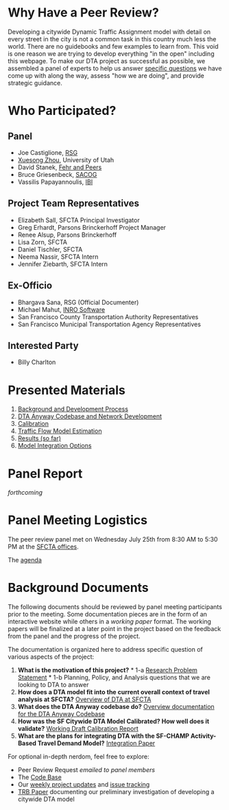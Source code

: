 # Why Have a Peer Review? #

Developing a citywide Dynamic Traffic Assignment model with detail on every street in the city is not a common task in this country much less the world.  There are no guidebooks and few examples to learn from.  This void is one reason we are trying to develop everything "in the open" including this webpage.  To make our DTA project as successful as possible, we assembled a panel of experts to help us answer [specific questions](http://code.google.com/p/dta/wiki/PeerReviewQuestions) we have come up with along the way, assess "how we are doing", and provide strategic guidance.



# Who Participated? #

## Panel ##
  * Joe Castiglione, [RSG](http://www.rsginc.com/)
  * [Xuesong Zhou](http://www.civil.utah.edu/~zhou/), University of Utah
  * David Stanek, [Fehr and Peers](http://www.fehrandpeers.com)
  * Bruce Griesenbeck, [SACOG](http://www.sacog.org/)
  * Vassilis Papayannoulis, [IBI](http://www.ibigroup.com)

## Project Team Representatives ##
  * Elizabeth Sall, SFCTA Principal Investigator
  * Greg Erhardt, Parsons Brinckerhoff Project Manager
  * Renee Alsup, Parsons Brinckerhoff
  * Lisa Zorn, SFCTA
  * Daniel Tischler, SFCTA
  * Neema Nassir, SFCTA Intern
  * Jennifer Ziebarth, SFCTA Intern

## Ex-Officio ##
  * Bhargava Sana, RSG (Official Documenter)
  * Michael Mahut, [INRO Software](http://www.inrosoftware.com)
  * San Francisco County Transportation Authority Representatives
  * San Francisco Municipal Transportation Agency Representatives

## Interested Party ##
  * Billy Charlton



# Presented Materials #
  1. [Background and Development Process](http://dta.googlecode.com/files/peer%20review%201%20DTA%20Anyway%20Background%20and%20Development%20Process.pptx)
  1. [DTA Anyway Codebase and Network Development](http://dta.googlecode.com/files/peer%20review%202%20DTA%20Anyway%20Code%20Base%20and%20Network%20Development.pptx)
  1. [Calibration](http://dta.googlecode.com/files/peer%20review%203%20DTA%20Anyway%20Calibration%20Process.pptx)
  1. [Traffic Flow Model Estimation](http://dta.googlecode.com/files/peer%20review%204%20DTA%20Anyway%20Traffic%20Flow%20Estimation.ppt)
  1. [Results (so far)](http://dta.googlecode.com/files/peer%20review%205%20DTA%20Anyway%20Results.pptx)
  1. [Model Integration Options](http://dta.googlecode.com/files/peer%20review%206%20DTA%20Anyway%20Integration%20Options.pptx)

# Panel Report #

_forthcoming_

# Panel Meeting Logistics #

The peer review panel met on Wednesday July 25th from 8:30 AM to 5:30 PM at the [SFCTA offices](http://www.sfcta.org/content/view/10/26/).

The [agenda](http://dta.googlecode.com/files/Final_AgendaDTAAnywayPeerReviewMeeting.pdf)
# Background Documents #

The following documents should be reviewed by panel meeting participants prior to the meeting.  Some documentation pieces are in the form of an interactive website while others in a _working paper_ format.  The working papers will be finalized at a later point in the project based on the feedback from the panel and the progress of the project.

The documentation is organized here to address specific question of various aspects of the project:

  1. **What is the motivation of this project?**
    * 1-a [Research Problem Statement](http://code.google.com/p/dta/wiki/ResearchProblemStatement)
    * 1-b Planning, Policy, and Analysis questions that we are looking to DTA to answer
  1. **How does a DTA model fit into the current overall context of travel analysis at SFCTA?** [Overview of DTA at SFCTA](http://www.sfcta.org/dta)
  1. **What does the DTA Anyway codebase do?** [Overview documentation for the DTA Anyway Codebase](http://dta.googlecode.com/git-history/dev/doc/_build/html/index.html)
  1. **How was the SF Citywide DTA Model Calibrated? How well does it validate?** [Working Draft Calibration Report](http://dta.googlecode.com/files/SF%20DTA%20Model%20Calibration%20and%20Validation%20WorkingDraftToPeerReviewPanel.pdf)
  1. **What are the plans for integrating DTA with the SF-CHAMP Activity-Based Travel Demand Model?** [Integration Paper](http://dta.googlecode.com/files/SF%20DTA%20Model%20Integration%20Options%20Jul-13_FinalWorkingDraftForPeerReviewPanel.pdf)

For optional in-depth nerdom, feel free to explore:
  * Peer Review Request _emailed to panel members_
  * The [Code Base](http://code.google.com/p/dta/source/browse/?name=dev)
  * Our [weekly project updates](http://code.google.com/p/dta/wiki/ProjectStatus) and [issue tracking](http://code.google.com/p/dta/issues/list?can=1&q=&colspec=ID+Type+Status+Priority+Owner+Summary&x=status&y=type&mode=grid&cells=tiles)
  * [TRB Paper](http://www.sfcta.org/images/stories/IT/SFCHAMP/PDFs/Xyntarakis,Sall,Hicks,CharltonDRAFT.pdf) documenting our preliminary investigation of developing a citywide DTA model
